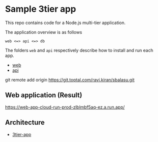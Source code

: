 # Sample 3tier app
This repo contains code for a Node.js multi-tier application.

The application overview is as follows

```
web <=> api <=> db
```

The folders `web` and `api` respectively describe how to install and run each app.


- [web](https://git.toptal.com/ravi.kiran/sbalasu/-/blob/main/web/README.md)
- [api](https://git.toptal.com/ravi.kiran/sbalasu/-/blob/main/api/README.md)

git remote add origin https://git.toptal.com/ravi.kiran/sbalasu.git

## Web application (Result)

https://web-app-cloud-run-prod-zlblmbf5aq-ez.a.run.app/

## Architecture

- [3tier-app](https://git.toptal.com/ravi.kiran/sbalasu/-/blob/main/assets/three_tier_web_app_v3.png)






